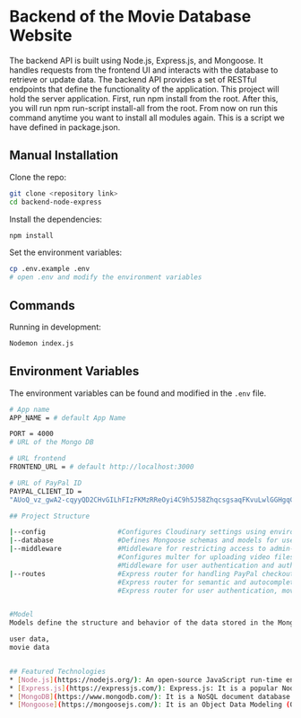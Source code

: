 # Backend of the Movie Database Website

The backend API is built using Node.js, Express.js, and Mongoose. It handles requests from the frontend UI and interacts with the database to retrieve or update data. The backend API provides a set of RESTful endpoints that define the functionality of the application.
This project will hold the server application. First, run npm install from the root. After this, you will run npm run-script install-all from the root. From now on run this command anytime you want to install all modules again. This is a script we have defined in package.json.

## Manual Installation

Clone the repo:

```bash
git clone <repository link>
cd backend-node-express
```

Install the dependencies:

```bash
npm install
```

Set the environment variables:

```bash
cp .env.example .env
# open .env and modify the environment variables
```


## Commands

Running in development:

```bash
Nodemon index.js
```

## Environment Variables

The environment variables can be found and modified in the `.env` file.

```bash
# App name
APP_NAME = # default App Name

PORT = 4000
# URL of the Mongo DB

# URL frontend
FRONTEND_URL = # default http://localhost:3000

# URL of PayPal ID
PAYPAL_CLIENT_ID = 
"AUoQ_vz_gwA2-cqyyQD2CHvGILhFIzFKMzRReOyi4C9h5J58ZhqcsgsaqFKvuLwlGGHgqCIQ7kqj2ScO",

## Project Structure

|--config                  #Configures Cloudinary settings using environment variables.
|--database                #Defines Mongoose schemas and models for users and movies.
|--middleware              #Middleware for restricting access to admin-only routes.
                           #Configures multer for uploading video files.
                           #Middleware for user authentication and authorization using JWT.
|--routes                  #Express router for handling PayPal checkout requests.
                           #Express router for semantic and autocomplete movie search.
                           #Express router for user authentication, movie management, and video handling.


#Model 
Models define the structure and behavior of the data stored in the MongoDB database. This includes the defining schema for 

user data,
movie data


## Featured Technologies
* [Node.js](https://nodejs.org/): An open-source JavaScript run-time environment for executing server-side JavaScript code.
* [Express.js](https://expressjs.com/): Express.js: It is a popular Node.js framework that provides a set of tools and libraries for building web applications. Express.js is used to create RESTful APIs for the MERN project.
* [MongoDB](https://www.mongodb.com/): It is a NoSQL document database that stores data in JSON-like documents. MongoDB is used to store the data for the MERN project.
* [Mongoose](https://mongoosejs.com/): It is an Object Data Modeling (ODM) library for MongoDB and Node.js. Mongoose is used to create models, and schemas, and handle data validation for the MongoDB database. The databases defined for this are the User database, Bank database and Payment database.

